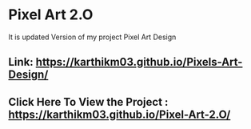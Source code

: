 # Pixel Art 2.O
 It is updated Version of my project Pixel Art Design 
## Link: https://karthikm03.github.io/Pixels-Art-Design/


## Click Here To View the Project : https://karthikm03.github.io/Pixel-Art-2.O/
